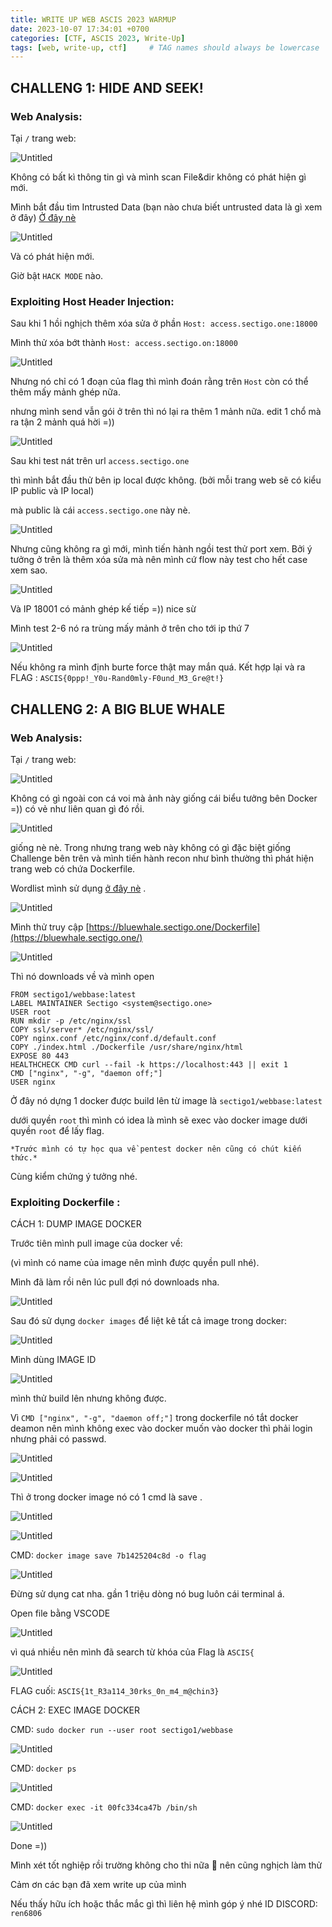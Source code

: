```yaml
---
title: WRITE UP WEB ASCIS 2023 WARMUP
date: 2023-10-07 17:34:01 +0700
categories: [CTF, ASCIS 2023, Write-Up]
tags: [web, write-up, ctf]     # TAG names should always be lowercase
---
```


## CHALLENG 1: HIDE AND SEEK!

### **Web Analysis:**

Tại `/` trang web: 

![Untitled](/assets/writeup/ascis_2023/Web_warmup/Untitled.png)

Không có bất kì thông tin gì và mình scan File&dir không có phát hiện gì mới.

Mình bắt đầu tìm Intrusted Data (bạn nào chưa biết untrusted data là gì xem ở đây)
[Ở đây nè](https://youtu.be/DK8cUGsGZdc?si=8p_kjVAHxxFBy-4E)

![Untitled](/assets/writeup/ascis_2023/Web_warmup/Untitled%201.png)

Và có phát hiện mới.

Giờ bật `HACK MODE` nào.

### **Exploiting Host Header Injection:**

Sau khi 1 hồi nghịch thêm xóa sửa ở phần `Host: access.sectigo.one:18000` 

Mình thử xóa bớt thành `Host: access.sectigo.on:18000`

![Untitled](/assets/writeup/ascis_2023/Web_warmup/Untitled%202.png)

Nhưng nó chỉ có 1 đoạn của flag thì mình đoán rằng trên `Host` còn có thể thêm mấy mảnh ghép nữa.

nhưng mình send vẫn gói ở trên thì nó lại ra thêm 1 mảnh nữa.
edit 1 chổ mà ra tận 2 mảnh quá hời =))

![Untitled](/assets/writeup/ascis_2023/Web_warmup/Untitled%203.png)

Sau khi test nát trên url `access.sectigo.one`

thì mình bắt đầu thử bên ip local được không. (bởi mỗi trang web sẽ có kiểu IP public và IP local)

mà public là cái `access.sectigo.one` này nè.

![Untitled](/assets/writeup/ascis_2023/Web_warmup/Untitled%204.png)

Nhưng cũng không ra gì mới, mình tiến hành ngồi test thử port xem. Bởi ý tưởng ở trên là thêm xóa sửa mà nên mình cứ flow này test cho hết case xem sao.

![Untitled](/assets/writeup/ascis_2023/Web_warmup/Untitled%205.png)

Và IP 18001 có mảnh ghép kế tiếp =)) nice sừ 

Mình test 2-6 nó ra trùng mấy mảnh ở trên cho tới ip thứ 7

![Untitled](/assets/writeup/ascis_2023/Web_warmup/Untitled%206.png)

Nếu không ra mình định burte force thật  may mắn quá.
Kết hợp lại và ra FLAG : `ASCIS{0ppp!_Y0u-Rand0mly-F0und_M3_Gre@t!}` 

## CHALLENG 2: A BIG BLUE WHALE

### **Web Analysis:**

Tại `/` trang web:

![Untitled](/assets/writeup/ascis_2023/Web_warmup/Untitled%207.png)

Không có gì ngoài con cá voi mà ảnh này giống cái biểu tưởng bên Docker =)) có vẻ như liên quan gì đó rồi. 

![Untitled](/assets/writeup/ascis_2023/Web_warmup/Untitled%208.png)

giống nè nè.
Trong nhưng trang web này không có gì đặc biệt giống Challenge bên trên và mình tiến hành recon như bình thường thì phát hiện trang web có chứa Dockerfile.

Wordlist mình sử dụng [ở đây nè](https://github.com/danielmiessler/SecLists/blob/master/Fuzzing/fuzz-Bo0oM.txt) .

![Untitled](/assets/writeup/ascis_2023/Web_warmup/Untitled%209.png)

Mình thử truy cập [https://bluewhale.sectigo.one/Dockerfile](https://bluewhale.sectigo.one/)

![Untitled](/assets/writeup/ascis_2023/Web_warmup/Untitled%2010.png)

Thì nó downloads về và mình open

```docker
FROM sectigo1/webbase:latest
LABEL MAINTAINER Sectigo <system@sectigo.one>
USER root
RUN mkdir -p /etc/nginx/ssl
COPY ssl/server* /etc/nginx/ssl/
COPY nginx.conf /etc/nginx/conf.d/default.conf
COPY ./index.html ./Dockerfile /usr/share/nginx/html
EXPOSE 80 443
HEALTHCHECK CMD curl --fail -k https://localhost:443 || exit 1
CMD ["nginx", "-g", "daemon off;"]
USER nginx
```

Ở đây nó dựng 1 docker được build lên từ image là `sectigo1/webbase:latest`

dưới quyền `root` thì mình có idea là  mình sẽ exec vào docker image dưới quyền `root` để lấy flag. 

`*Trước mình có tự học qua về pentest docker nên cũng có chút kiến thức.*`

Cùng kiểm chứng ý tưởng nhé. 

### **Exploiting Dockerfile :**

CÁCH 1: DUMP IMAGE DOCKER

Trước tiên mình pull image của docker về: 

(vì mình có name của image nên mình được quyền pull nhé).

Mình đã làm rồi nên lúc pull đợi nó downloads nha.

![Untitled](/assets/writeup/ascis_2023/Web_warmup/Untitled%2011.png)

Sau đó sử dụng `docker images` để liệt kê tất cả image trong docker:

![Untitled](/assets/writeup/ascis_2023/Web_warmup/Untitled%2012.png)

Mình dùng IMAGE ID

![Untitled](/assets/writeup/ascis_2023/Web_warmup/Untitled%2013.png)

mình thử build lên nhưng không được. 

Vì `CMD ["nginx", "-g", "daemon off;"]` trong dockerfile nó tắt docker deamon nên mình không exec vào docker muốn vào docker thì phải login nhưng phải có passwd.

![Untitled](/assets/writeup/ascis_2023/Web_warmup/Untitled%2014.png)

![Untitled](/assets/writeup/ascis_2023/Web_warmup/Untitled%2015.png)

Thì ở trong docker image nó có 1 cmd là save .

![Untitled](/assets/writeup/ascis_2023/Web_warmup/Untitled%2016.png)

![Untitled](/assets/writeup/ascis_2023/Web_warmup/Untitled%2017.png)

CMD: `docker image save 7b1425204c8d -o flag`

![Untitled](/assets/writeup/ascis_2023/Web_warmup/Untitled%2018.png)

Đừng sử dụng cat nha. gần 1 triệu dòng nó bug luôn cái terminal á.

Open file bằng VSCODE

![Untitled](/assets/writeup/ascis_2023/Web_warmup/Untitled%2019.png)

vì quá nhiều nên mình đã search từ khóa của Flag là `ASCIS{`

![Untitled](/assets/writeup/ascis_2023/Web_warmup/Untitled%2020.png)

FLAG cuối: `ASCIS{1t_R3a114_30rks_0n_m4_m@chin3}` 

CÁCH 2: EXEC IMAGE DOCKER

CMD: `sudo docker run --user root sectigo1/webbase`

![Untitled](/assets/writeup/ascis_2023/Web_warmup/Untitled%2021.jpg)

CMD: `docker ps`

![Untitled](/assets/writeup/ascis_2023/Web_warmup/Untitled%2022.jpg)

CMD: `docker exec -it 00fc334ca47b /bin/sh`

![Untitled](/assets/writeup/ascis_2023/Web_warmup/Untitled%2023.jpg)

Done =))

Mình xét tốt nghiệp rồi trường không cho thi nữa 🙂 nên cũng nghịch làm thử

Cảm ơn các bạn đã xem write up của mình

Nếu thấy hữu ích hoặc thắc mắc gì thì liên hệ mình góp ý nhé 
ID DISCORD: `ren6806`